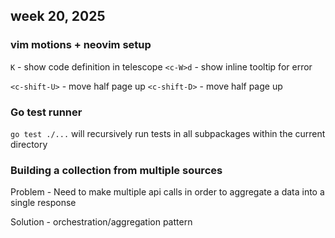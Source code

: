 ## week 20, 2025

### vim motions + neovim setup

`K` - show code definition in telescope
`<c-W>d` - show inline tooltip for error

`<c-shift-U>` - move half page up
`<c-shift-D>` - move half page up

### Go test runner

`go test ./...` will recursively run tests in all subpackages within the current directory

### Building a collection from multiple sources

Problem - Need to make multiple api calls in order to aggregate a data into  a single response

Solution - orchestration/aggregation pattern



